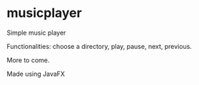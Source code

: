 ﻿# musicplayer

Simple music player

Functionalities: choose a directory, play, pause, next, previous.

More to come.

Made using JavaFX
